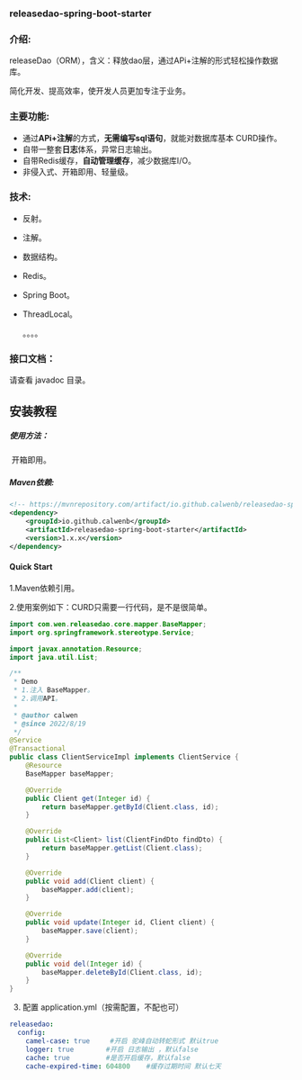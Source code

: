 ### releasedao-spring-boot-starter

### 介绍:

releaseDao（ORM），含义：释放dao层，通过APi+注解的形式轻松操作数据库。

简化开发、提高效率，使开发人员更加专注于业务。

### 主要功能:

-  通过**APi+注解**的方式，**无需编写sql语句**，就能对数据库基本 CURD操作。
-  自带一整套**日志**体系，异常日志输出。
-  自带Redis缓存，**自动管理缓存**，减少数据库I/O。
-  非侵入式、开箱即用、轻量级。

### 技术:

- 反射。

- 注解。

- 数据结构。

- Redis。

- Spring Boot。

- ThreadLocal。

  。。。。

### 接口文档：

请查看 javadoc 目录。


## 安装教程

##### 使用方法：

​	开箱即用。

##### Maven依赖:

```xml
<!-- https://mvnrepository.com/artifact/io.github.calwenb/releasedao-spring-boot-starter -->
<dependency>
    <groupId>io.github.calwenb</groupId>
    <artifactId>releasedao-spring-boot-starter</artifactId>
    <version>1.x.x</version> 
</dependency>
```

#### Quick Start

1.Maven依赖引用。

2.使用案例如下：CURD只需要一行代码，是不是很简单。

```java
import com.wen.releasedao.core.mapper.BaseMapper;
import org.springframework.stereotype.Service;

import javax.annotation.Resource;
import java.util.List;

/**
 * Demo
 * 1.注入 BaseMapper。
 * 2.调用API。
 *
 * @author calwen
 * @since 2022/8/19
 */
@Service
@Transactional
public class ClientServiceImpl implements ClientService {
    @Resource
    BaseMapper baseMapper;

    @Override
    public Client get(Integer id) {
        return baseMapper.getById(Client.class, id);
    }

    @Override
    public List<Client> list(ClientFindDto findDto) {
        return baseMapper.getList(Client.class);
    }

    @Override
    public void add(Client client) {
        baseMapper.add(client);
    }

    @Override
    public void update(Integer id, Client client) {
        baseMapper.save(client);
    }

    @Override
    public void del(Integer id) {
        baseMapper.deleteById(Client.class, id);
    }
}
```



3. 配置 application.yml（按需配置，不配也可）

```yaml
releasedao:
  config:
    camel-case: true	 #开启 驼峰自动转蛇形式 默认true
    logger: true	 	#开启 日志输出 ，默认false
    cache: true			#是否开启缓存，默认false
    cache-expired-time: 604800    #缓存过期时间 默认七天
```
